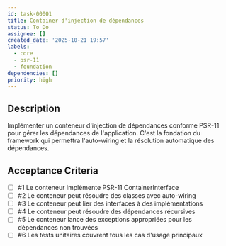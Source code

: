 ```yaml
---
id: task-00001
title: Container d'injection de dépendances
status: To Do
assignee: []
created_date: '2025-10-21 19:57'
labels:
  - core
  - psr-11
  - foundation
dependencies: []
priority: high
---
```


## Description

<!-- SECTION:DESCRIPTION:BEGIN -->
Implémenter un conteneur d'injection de dépendances conforme PSR-11 pour gérer les dépendances de l'application. C'est la fondation du framework qui permettra l'auto-wiring et la résolution automatique des dépendances.
<!-- SECTION:DESCRIPTION:END -->

## Acceptance Criteria
<!-- AC:BEGIN -->
- [ ] #1 Le conteneur implémente PSR-11 ContainerInterface
- [ ] #2 Le conteneur peut résoudre des classes avec auto-wiring
- [ ] #3 Le conteneur peut lier des interfaces à des implémentations
- [ ] #4 Le conteneur peut résoudre des dépendances récursives
- [ ] #5 Le conteneur lance des exceptions appropriées pour les dépendances non trouvées
- [ ] #6 Les tests unitaires couvrent tous les cas d'usage principaux
<!-- AC:END -->
